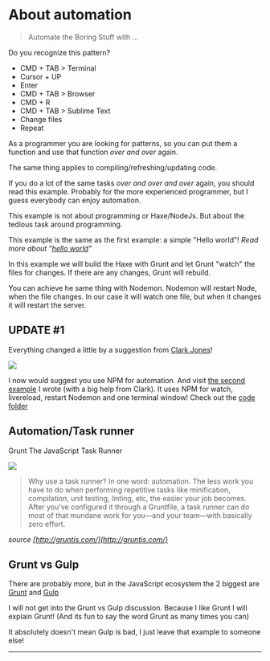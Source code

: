 # About automation

> Automate the Boring Stuff with ...

Do you recognize this pattern?

- CMD + TAB > Terminal
- Cursor + UP
- Enter
- CMD + TAB > Browser
- CMD + R
- CMD + TAB > Sublime Text
- Change files
- Repeat


As a programmer you are looking for patterns, so you can put them a function and use that function *over and over* again.

The same thing applies to compiling/refreshing/updating code.

If you do a lot of the same tasks *over and over and over* again, you should read this example.
Probably for the more experienced programmer, but I guess everybody can enjoy automation.

This example is not about programming or Haxe/NodeJs.
But about the tedious task around programming.

This example is the same as the first example: a simple "Hello world"!
*Read more about "[hello world](../00helloworld/about.md)"*

In this example we will build the Haxe with Grunt and let Grunt "watch" the files for changes.
If there are any changes, Grunt will rebuild.

You can achieve he same thing with Nodemon.
Nodemon will restart Node, when the file changes.
In our case it will watch one file, but when it changes it will restart the server.


## UPDATE #1

Everything changed a little by a suggestion from [Clark Jones](https://disqus.com/home/discussion/haxeandnodejs/haxe_and_nodejs_91/#comment-2291149693)!

![](https://www.npmjs.com/static/images/npm-logo.svg)

I now would suggest you use NPM for automation.
And visit [the second example](example2.md) I wrote (with a big help from Clark). It uses NPM for watch, livereload, restart Nodemon and one terminal window!
Check out the [code folder](https://github.com/MatthijsKamstra/haxenode/tree/master/11automation/code2)




## Automation/Task runner

Grunt
The JavaScript Task Runner

![](http://gruntjs.com/img/grunt-logo.png)

> Why use a task runner?
> In one word: automation. The less work you have to do when performing repetitive tasks like minification, compilation, unit testing, linting, etc, the easier your job becomes. After you've configured it through a Gruntfile, a task runner can do most of that mundane work for you—and your team—with basically zero effort.

*source [http://gruntjs.com/](http://gruntjs.com/)*



## Grunt vs Gulp

There are probably more, but in the JavaScript ecosystem the 2 biggest are
[Grunt](http://gruntjs.com/) and [Gulp](http://gulpjs.com/)

I will not get into the Grunt vs Gulp discussion.
Because I like Grunt I will explain Grunt!
(And its fun to say the word Grunt as many times you can)

It absolutely doesn't mean Gulp is bad, I just leave that example to someone else!



---
